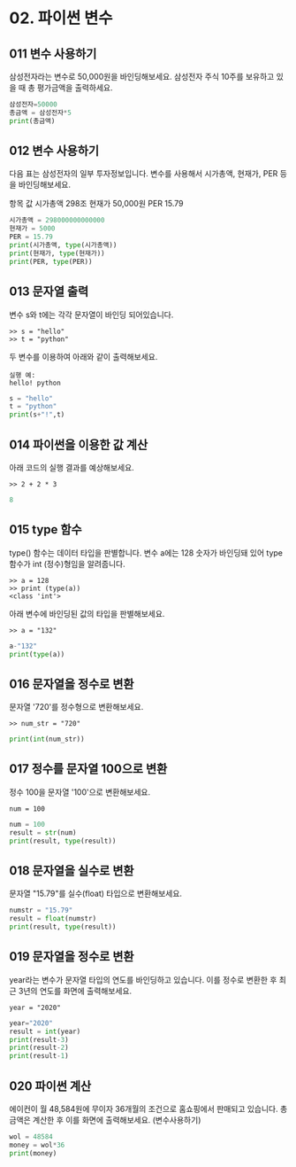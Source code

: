 # 02. 파이썬 변수

## 011 변수 사용하기
삼성전자라는 변수로 50,000원을 바인딩해보세요. 삼성전자 주식 10주를 보유하고 있을 때 총 평가금액을 출력하세요.
```python
삼성전자=50000
총금액 = 삼성전자*5
print(총금액)
```

## 012 변수 사용하기
다음 표는 삼성전자의 일부 투자정보입니다. 변수를 사용해서 시가총액, 현재가, PER 등을 바인딩해보세요.

항목	값
시가총액	298조
현재가	50,000원
PER	15.79
```python
시가총액 = 298000000000000
현재가 = 5000
PER = 15.79
print(시가총액, type(시가총액))
print(현재가, type(현재가))
print(PER, type(PER))
```
## 013 문자열 출력
변수 s와 t에는 각각 문자열이 바인딩 되어있습니다.
```
>> s = "hello"
>> t = "python"
```
두 변수를 이용하여 아래와 같이 출력해보세요.
```
실행 예:
hello! python
```
```python
s = "hello"
t = "python"
print(s+"!",t)
```

## 014 파이썬을 이용한 값 계산
아래 코드의 실행 결과를 예상해보세요.
```
>> 2 + 2 * 3 
```
```python
8
```

## 015 type 함수
type() 함수는 데이터 타입을 판별합니다. 변수 a에는 128 숫자가 바인딩돼 있어 type 함수가 int (정수)형임을 알려줍니다.
```
>> a = 128
>> print (type(a))
<class 'int'>
```
아래 변수에 바인딩된 값의 타입을 판별해보세요.
```
>> a = "132"
```
```python
a-"132"
print(type(a))
```

## 016 문자열을 정수로 변환
문자열 '720'를 정수형으로 변환해보세요.
```
>> num_str = "720"
```
```python
print(int(num_str))

```

## 017 정수를 문자열 100으로 변환
정수 100을 문자열 '100'으로 변환해보세요.
```
num = 100
```
```python
num = 100
result = str(num)
print(result, type(result))
```

## 018 문자열을 실수로 변환
문자열 "15.79"를 실수(float) 타입으로 변환해보세요.
```python
numstr = "15.79"
result = float(numstr)
print(result, type(result))
```

## 019 문자열을 정수로 변환
year라는 변수가 문자열 타입의 연도를 바인딩하고 있습니다. 이를 정수로 변환한 후 최근 3년의 연도를 화면에 출력해보세요.
```
year = "2020"
```
```python
year="2020"
result = int(year)
print(result-3)
print(result-2)
print(result-1)
```

## 020 파이썬 계산
에이컨이 월 48,584원에 무이자 36개월의 조건으로 홈쇼핑에서 판매되고 있습니다. 총 금액은 계산한 후 이를 화면에 출력해보세요. (변수사용하기)
```python
wol = 48584
money = wol*36
print(money)
```

